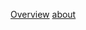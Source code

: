 [Overview](https://grainne82.github.io/pages/overview.html)
[about](https://grainne82.github.io/pages/about.html)
